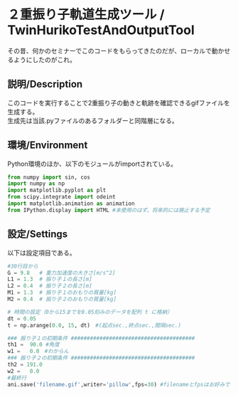 # ２重振り子軌道生成ツール / TwinHurikoTestAndOutputTool

その昔、何かのセミナーでこのコードをもらってきたのだが、ローカルで動かせるようにしたのがこれ。<br/>

## 説明/Description
このコードを実行することで2重振り子の動きと軌跡を確認できるgifファイルを生成する。<br/>
生成先は当該.pyファイルのあるフォルダーと同階層になる。

## 環境/Environment
Python環境のほか、以下のモジュールがimportされている。

```python
from numpy import sin, cos
import numpy as np
import matplotlib.pyplot as plt
from scipy.integrate import odeint
import matplotlib.animation as animation
from IPython.display import HTML #未使用のはず。将来的には廃止する予定
```

## 設定/Settings
以下は設定項目である。
```python
#30行目から
G = 9.8   # 重力加速度の大きさ[m/s^2]
L1 = 1.3  # 振り子１の長さ[m]
L2 = 0.4  # 振り子２の長さ[m]
M1 = 1.3  # 振り子１のおもりの質量[kg]
M2 = 0.4  # 振り子２のおもりの質量[kg]

# 時間の設定（0から15までを0.05刻みのデータを配列 t に格納）
dt = 0.05
t = np.arange(0.0, 15, dt)　#(起点sec.,終点sec.,間隔sec.)

### 振り子１の初期条件 #######################################
th1 =  90.0 #角度
w1 =   0.0　#わからん
### 振り子２の初期条件 #######################################
th2 = 191.0
w2 =   0.0
#最終行
ani.save('filename.gif',writer='pillow',fps=30) #filenameとfpsはお好みで
```

